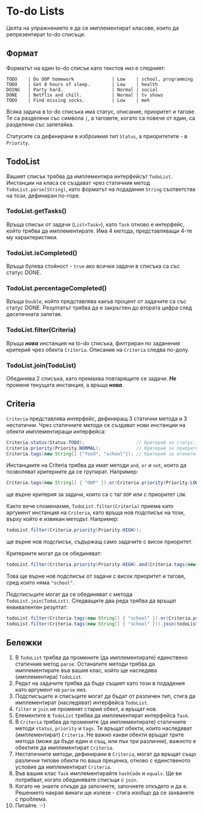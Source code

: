 # To-do Lists
Целта на упражнението е да се имплементират класове, които да репрезентират to-do списъци.

## Формат
Форматът на един to-do списък като текстов низ е следният:
```
TODO    | Do OOP homework              | Low    | school, programming
TODO    | Get 8 hours of sleep.        | Low    | health
DOING   | Party hard.                  | Normal | social
DONE    | Netflix and chill.           | Normal | tv shows
TODO    | Find missing socks.          | Low    | meh
```
Всяка задача в to-do списъка има статус, описание, приоритет и тагове. Те са разделени със символа `|`, а таговете, когато са повече от един, са разделени със запетайка.

Статусите са дефинирани в изброимия тип `Status`, а приоритетите - в `Priority`.

## TodoList
Вашият списък трябва да имплементира интерфейсът `TodoList`. Инстанции на класа се създават чрез статичния метод `TodoList.parse(String)`, като форматът на подадения `String` съответства на този, дефиниран по-горе.
### TodoList.getTasks()
Връща списък от задачи (`List<Task>`), като `Task` отново е интерфейс, който трябва да имплементирате. Има 4 метода, представляващи 4-те му характеристики.
### TodoList.isCompleted()
Връща булева стойност - `true` ако всички задачи в списъка са със статус DONE.
### TodoList.percentageCompleted()
Връща `Double`, който представлява какъв процент от задачите са със статус DONE. Резултатът трябва да е закръглен до втората цифра след десетичната запетая.
### TodoList.filter(Criteria)
Връща ***нова*** инстанция на to-do списъка, филтриран по заданения критерий чрез обекта `Criteria`. Описание на `Criteria` следва по-долу.
### TodoList.join(TodoList)
Обединява 2 списъка, като премахва повтарящите се задачи. ***Не*** променя текущата инстанция, а връща ***нова***. 

## Criteria
`Criteria` представлява интерфейс, дефиниращ 3 статични метода и 3 нестатични. Чрез статичните методи се създават нови инстанции на обекти имплементиращи интерфейса:
```java
Criteria.status(Status.TODO);                   // Критерий за статус.
Criteria.priority(Priority.NORMAL);             // Критерий за приоритет.
Criteria.tags(new String[] {"food", "school"}); // Критерий за етикети.
```
Инстанциите на Criteria трябва да имат методи `and`, `or` и `not`, които да позволяват критериите да се групират. Например:
```java
Criteria.tags(new String[] { "OOP" }).or(Criteria.priority(Priority.LOW));
```
ще върне критерия за задачи, които са с таг `OOP` или с приоритет `LOW`.

Както вече споменахме, `TodoList.filter(Criteria)` приема като аргумент инстанция на `Criteria`, като връща нов подсписък на този, върху който е извикан методът. Например:
```java
todoList.filter(Criteria.priority(Priority.HIGH));
```
ще върне нов подсписък, съдържащ само задачите с висок приоритет.

Критериите могат да се обединяват:
```java
todoList.filter(Criteria.priority(Priority.HIGH).and(Criteria.tags(new String[] { "school" }).not());
```
Това ще върне нов подсписък от задачи с висок приоритет и тагове, сред които няма `"school"`.

Подсписъците могат да се обединяват с метода `TodoList.join(TodoList)`. Следващите два реда трябва да връщат еквивалентен резултат:
```java
todoList.filter(Criteria.tags(new String[] { "school" }).or(Criteria.priority(Priority.HIGH));
todoList.filter(Criteria.tags(new String[] { "school" })).join(todoList.filter(Criteria.priority(Priority.HIGH)));
```
## Бележки
1. В `TodoList` трябва да промените (да имплементирате) единствено статичния метод `parse`. Останалите методи трябва да имплементирате във вашия клас, който ще наследява (имплементира) `TodoList`.
2. Редът на задачите трябва да бъде същият като този в подадения като аргумент на `parse` низ.
3. Подсписъците и списъците могат да бъдат от различен тип, стига да имплементират (наследяват) интерфейса `TodoList`.
4. `filter` и `join` не променят стария обект, а връщат нов.
5. Елементите в `TodoList` трябва да имплементират интерфейса `Task`.
6. В `Criteria` трябва да промените (да имплементирате) статичните методи `status`, `priority` и `tags`. Те връщат обекти, които наследяват (имплементират) `Criteria`. Не важно какви обекти връщат трите метода (може да бъде един и същ, или пък три различни), важното е обектите да имплементират `Criteria`.
7. Нестатичните методи, дефинирани в `Criteria`, могат да връщат също различни типове обекти по ваша преценка, отново с единственото условие да имплементират `Criteria`.
8. Във вашия клас `Task` имплементирайте `hashCode` и `equals`. Ще ви потрябват, когато обединявате списъци с `join`.
9. Когато не знаете откъде да започнете, започнете откъдето и да е. Решението накрая винаги ще излезе - стига изобщо да се захванете с проблема.
10. Питайте. :-)